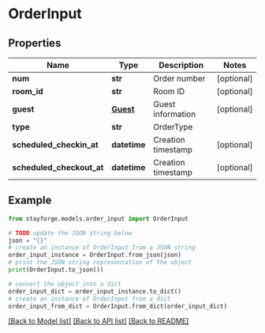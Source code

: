 # OrderInput


## Properties

Name | Type | Description | Notes
------------ | ------------- | ------------- | -------------
**num** | **str** | Order number | [optional] 
**room_id** | **str** | Room ID | [optional] 
**guest** | [**Guest**](Guest.md) | Guest information | [optional] 
**type** | **str** | OrderType | 
**scheduled_checkin_at** | **datetime** | Creation timestamp | [optional] 
**scheduled_checkout_at** | **datetime** | Creation timestamp | [optional] 

## Example

```python
from stayforge.models.order_input import OrderInput

# TODO update the JSON string below
json = "{}"
# create an instance of OrderInput from a JSON string
order_input_instance = OrderInput.from_json(json)
# print the JSON string representation of the object
print(OrderInput.to_json())

# convert the object into a dict
order_input_dict = order_input_instance.to_dict()
# create an instance of OrderInput from a dict
order_input_from_dict = OrderInput.from_dict(order_input_dict)
```
[[Back to Model list]](../README.md#documentation-for-models) [[Back to API list]](../README.md#documentation-for-api-endpoints) [[Back to README]](../README.md)


